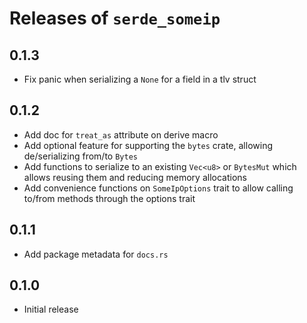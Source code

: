 # Releases of `serde_someip`

## 0.1.3

- Fix panic when serializing a `None` for a field in a tlv struct

## 0.1.2

- Add doc for `treat_as` attribute on derive macro
- Add optional feature for supporting the `bytes` crate, allowing de/serializing from/to `Bytes`
- Add functions to serialize to an existing `Vec<u8>` or `BytesMut` which allows reusing them and reducing memory allocations
- Add convenience functions on `SomeIpOptions` trait to allow calling to/from methods through the options trait

## 0.1.1

- Add package metadata for `docs.rs`

## 0.1.0

- Initial release
